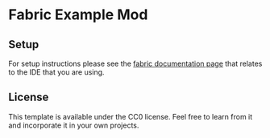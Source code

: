 # Fabric Example Mod

## Setup

For setup instructions please see the [fabric documentation page](https://docs.fabricmc.net/develop/getting-started/setting-up) that relates to the IDE that you are using.

## License

This template is available under the CC0 license. Feel free to learn from it and incorporate it in your own projects.
